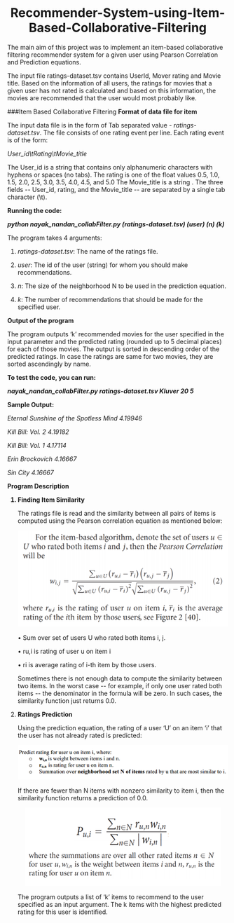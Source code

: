 <h1 align="center">Recommender-System-using-Item-Based-Collaborative-Filtering</h1>
The main aim of this project was to implement an item-based collaborative filtering recommender system for a given user using Pearson Correlation and Prediction equations.

The input file ratings-dataset.tsv contains UserId, Mover rating and Movie title. Based on the information of all users, the ratings for movies that a given user has not rated is calculated and based on this information, the movies are recommended that the user would most probably like. 

###Item Based Collaborative Filtering
<strong>Format of data file for item</strong>

The input data file is in the form of Tab separated value - <em>ratings-dataset.tsv</em>. The file consists of one rating event per line. Each rating event is of the form:

<em>User_id\tRating\tMovie_title</em>

The User_id is a string that contains only alphanumeric characters with hyphens or spaces (no tabs). The rating is one of the float values 0.5, 1.0, 1.5, 2.0, 2.5, 3.0, 3.5, 4.0, 4.5, and 5.0 The Movie_title is a string . The three fields -- User_id, rating, and the Movie_title -- are separated by a single tab character (\t).

<strong>Running the code: 

<em>python nayak_nandan_collabFilter.py (ratings-dataset.tsv) (user) (n) (k)</em></strong>

The program takes 4 arguments:

1. <em>ratings-dataset.tsv</em>: The name of the ratings file.
 
2. <em>user</em>: The id of the user (string) for whom you should make recommendations.
 
3. <em>n</em>: The size of the neighborhood N to be used in the prediction equation.

4. <em>k</em>: The number of recommendations that should be made for the specified user.

<strong>Output of the program</strong>

The program outputs ‘k’ recommended movies for the user specified in the input parameter and the predicted rating (rounded up to 5 decimal places) for each of those movies. The output is sorted in descending order of the predicted ratings. In case the ratings are same for two movies, they are sorted ascendingly by name. 

<strong>To test the code, you can run:</strong>

<strong><em> nayak_nandan_collabFilter.py ratings-dataset.tsv Kluver 20 5</em></strong>

<strong>Sample Output:</strong>

<em>
Eternal Sunshine of the Spotless Mind 4.19946

Kill Bill: Vol. 2 4.19182

Kill Bill: Vol. 1 4.17114

Erin Brockovich 4.16667

Sin City 4.16667
</em>


<strong>Program Description</strong>
<ol>
<strong><li>Finding Item Similarity</li></strong>

The ratings file is read and the similarity between all pairs of items is computed using the Pearson correlation equation as mentioned below:
<p align="center">
<img src="https://github.com/NandanNayak/Recommender-System-using-Item-Based-Collaborative-Filtering/blob/edits/Pic1.png" />
</p>
•	Sum over set of users U who rated both items i, j.

•	ru,i is rating of user u on item i

•	ri is average rating of i-th item by those users.

Sometimes there is not enough data to compute the similarity between two items. In the worst case -- for example, if only one user rated both items -- the denominator in the formula will be zero. In such cases, the similarity function just returns 0.0.


<strong><li>Ratings Prediction</li></strong>

Using the prediction equation, the rating of a user ‘U’ on an item ‘i’ that the user has not already rated is predicted:

<p align="center">
<img src="https://github.com/NandanNayak/Recommender-System-using-Item-Based-Collaborative-Filtering/blob/edits/Pic2.png" />
</p>
 
 If there are fewer than N items with nonzero similarity to item i, then the similarity function returns a prediction of 0.0.
 
<p align="center">
<img src="https://github.com/NandanNayak/Recommender-System-using-Item-Based-Collaborative-Filtering/blob/edits/Pic3.png" />
</p>
 
The program outputs a list of ‘k’ items to recommend to the user specified as an input argument. The k items with the highest predicted rating for this user is identified. 
</ol>
